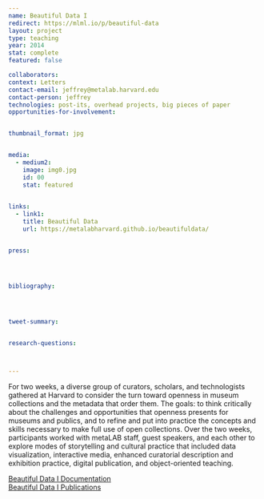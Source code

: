 ```yaml
---
name: Beautiful Data I
redirect: https://mlml.io/p/beautiful-data
layout: project
type: teaching
year: 2014
stat: complete
featured: false

collaborators: 
context: Letters
contact-email: jeffrey@metalab.harvard.edu
contact-person: jeffrey
technologies: post-its, overhead projects, big pieces of paper
opportunities-for-involvement:


thumbnail_format: jpg


media:
  - medium2:
    image: img0.jpg
    id: 00
    stat: featured

    
links:
  - link1: 
    title: Beautiful Data
    url: https://metalabharvard.github.io/beautifuldata/


press:




bibliography:




tweet-summary: 


research-questions:



---
```

For two weeks, a diverse group of curators, scholars, and technologists gathered at Harvard to consider the turn toward openness in museum collections and the metadata that order them. The goals: to think critically about the challenges and opportunities that openness presents for museums and publics, and to refine and put into practice the concepts and skills necessary to make full use of open collections. Over the two weeks, participants worked with metaLAB staff, guest speakers, and each other to explore modes of storytelling and cultural practice that included data visualization, interactive media, enhanced curatorial description and exhibition practice, digital publication, and object-oriented teaching.

[Beautiful Data I Documentation](http://metalabharvard.github.io/beautifuldata/2014)<br />
[Beautiful Data I Publications](https://metalabharvard.github.io/beautifuldata/2014/publications.html)


